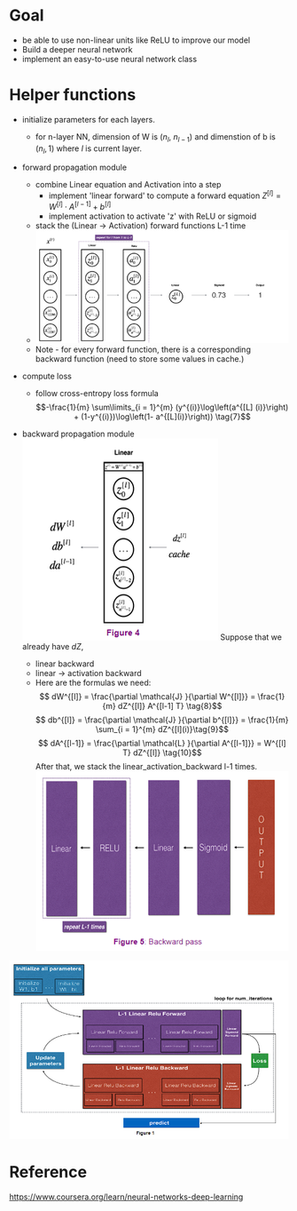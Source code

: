 
# Goal
- be able to use non-linear units like ReLU to improve our model
- Build a deeper neural network
- implement an easy-to-use neural network class


# Helper functions
- initialize parameters for each layers.
	- for n-layer NN, dimension of W is ($n_l$, $n_{l-1}$) and dimenstion of b is ($n_l, 1$) where $l$ is current layer.
- forward propagation module
	- combine Linear equation and Activation into a step
		- implement 'linear forward' to compute a forward equation $Z^{[l]}= W^{[l]}\cdot A^{[l-1]} + b^{[l]}$
		 - implement activation to activate 'z' with ReLU or sigmoid
	- stack the (Linear -> Activation) forward functions L-1 time
	- ![](../../../../images/Pasted%20image%2020240118110258.png)
	- Note -  for every forward function, there is a corresponding backward function (need to store some values in cache.)
- compute loss
	- follow cross-entropy loss formula
	$$-\frac{1}{m} \sum\limits_{i = 1}^{m} (y^{(i)}\log\left(a^{[L] (i)}\right) + (1-y^{(i)})\log\left(1- a^{[L](i)}\right)) \tag{7}$$
	
- backward propagation module
	![](../../../../images/Pasted%20image%2020240118112030.png)
	Suppose that we already have $dZ$,
	- linear backward
	- linear -> activation backward
	- Here are the formulas we need:
$$ dW^{[l]} = \frac{\partial \mathcal{J} }{\partial W^{[l]}} = \frac{1}{m} dZ^{[l]} A^{[l-1] T} \tag{8}$$
$$ db^{[l]} = \frac{\partial \mathcal{J} }{\partial b^{[l]}} = \frac{1}{m} \sum_{i = 1}^{m} dZ^{[l](i)}\tag{9}$$
$$ dA^{[l-1]} = \frac{\partial \mathcal{L} }{\partial A^{[l-1]}} = W^{[l] T} dZ^{[l]} \tag{10}$$
	After that, we stack the linear_activation_backward l-1 times.
	![](../../../../images/Pasted%20image%2020240118113707.png)

![](../../../../images/Pasted%20image%2020240118104323.png)


# Reference
https://www.coursera.org/learn/neural-networks-deep-learning